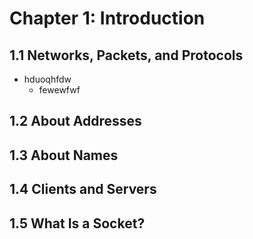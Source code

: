 # Chapter 1: Introduction
## 1.1 Networks, Packets, and Protocols
- hduoqhfdw
  - fewewfwf
## 1.2 About Addresses
## 1.3 About Names
## 1.4 Clients and Servers
## 1.5 What Is a Socket?
